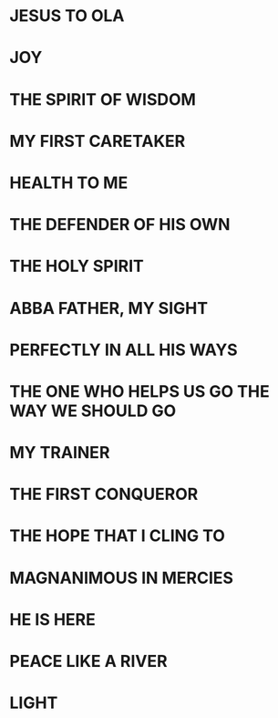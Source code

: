 # JESUS TO OLA

# JOY
# THE SPIRIT OF WISDOM
# MY FIRST CARETAKER
# HEALTH TO ME
# THE DEFENDER OF HIS OWN
# THE HOLY SPIRIT
# ABBA FATHER, MY SIGHT
# PERFECTLY IN ALL HIS WAYS
# THE ONE WHO HELPS US GO THE WAY WE SHOULD GO

# MY TRAINER
# THE FIRST CONQUEROR
# THE HOPE THAT I CLING TO
# MAGNANIMOUS IN MERCIES
# HE IS HERE 
# PEACE LIKE A RIVER
# LIGHT

